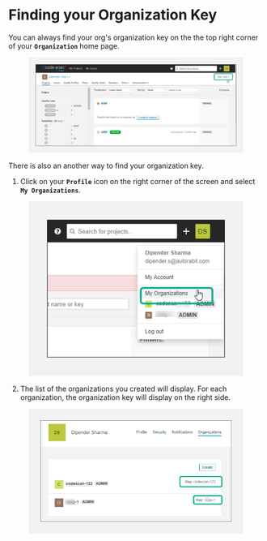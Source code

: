 # Finding your Organization Key

You can always find your org's organization key on the the top right corner of your **`Organization`** home page.

<figure><img src="../../../../.gitbook/assets/image (34) (1) (1) (1) (1) (1) (1) (1) (1) (1) (1).png" alt=""><figcaption></figcaption></figure>

There is also an another way to find your organization key.

1. Click on your **`Profile`** icon on the right corner of the screen and select **`My Organizations`**.

<figure><img src="../../../../.gitbook/assets/image (35) (1) (1) (1) (1) (1) (1) (1) (1) (1) (1).png" alt=""><figcaption></figcaption></figure>

2. The list of the organizations you created will display. For each organization, the organization key will display on the right side.

<figure><img src="../../../../.gitbook/assets/image (36) (1) (1) (1) (1) (1) (1) (1) (1) (1) (1).png" alt="" width="557"><figcaption></figcaption></figure>
